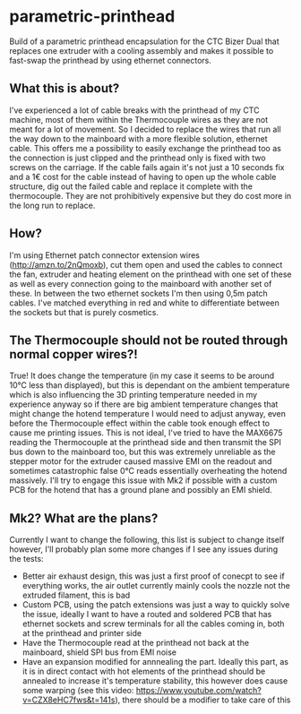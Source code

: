 # parametric-printhead
Build of a parametric printhead encapsulation for the CTC Bizer Dual that replaces one extruder with a cooling assembly and makes it possible to fast-swap the printhead by using ethernet connectors.

## What this is about?
I've experienced a lot of cable breaks with the printhead of my CTC machine, most of them within the Thermocouple wires as they are not meant for a lot of movement. So I decided to replace the wires that run all the way down to the mainboard with a more flexible solution, ethernet cable. This offers me a possibility to easily exchange the printhead too as the connection is just clipped and the printhead only is fixed with two screws on the carriage. If the cable fails again it's not just a 10 seconds fix and a 1€ cost for the cable instead of having to open up the whole cable structure, dig out the failed cable and replace it complete with the thermocouple. They are not prohibitively expensive but they do cost more in the long run to replace.

## How?
I'm using Ethernet patch connector extension wires (http://amzn.to/2nQmoxb), cut them open and used the cables to connect the fan, extruder and heating element on the printhead with one set of these as well as every connection going to the mainboard with another set of these. In between the two ethernet sockets I'm then using 0,5m patch cables. I've matched everything in red and white to differentiate between the sockets but that is purely cosmetics.

## The Thermocouple should not be routed through normal copper wires?!
True! It does change the temperature (in my case it seems to be around 10°C less than displayed), but this is dependant on the ambient temperature which is also influencing the 3D printing temperature needed in my experience anyway so if there are big ambient temperature changes that might change the hotend temperature I would need to adjust anyway, even before the Thermocouple effect within the cable took enough effect to cause me printing issues. This is not ideal, I've tried to have the MAX6675 reading the Thermocouple at the printhead side and then transmit the SPI bus down to the mainboard too, but this was extremely unreliable as the stepper motor for the extruder caused massive EMI on the readout and sometimes catastrophic false 0°C reads essentially overheating the hotend massively. I'll try to engage this issue with Mk2 if possible with a custom PCB for the hotend that has a ground plane and possibly an EMI shield.

## Mk2? What are the plans?
Currently I want to change the following, this list is subject to change itself however, I'll probably plan some more changes if I see any issues during the tests:
- Better air exhaust design, this was just a first proof of conecpt to see if everything works, the air outlet currently mainly cools the nozzle not the extruded filament, this is bad
- Custom PCB, using the patch extensions was just a way to quickly solve the issue, ideally I want to have a routed and soldered PCB that has ethernet sockets and screw terminals for all the cables coming in, both at the printhead and printer side
- Have the Thermocouple read at the printhead not back at the mainboard, shield SPI bus from EMI noise
- Have an expansion modified for annnealing the part. Ideally this part, as it is in direct contact with hot elements of the printhead should be annealed to increase it's temperature stability, this however does cause some warping (see this video: https://www.youtube.com/watch?v=CZX8eHC7fws&t=141s), there should be a modifier to take care of this
